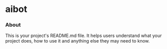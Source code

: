 aibot
=====

### About

This is your project's README.md file. It helps users understand what your
project does, how to use it and anything else they may need to know.